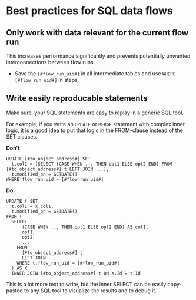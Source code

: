 # Best practices for SQL data flows

## Only work with data relevant for the current flow run

This increases performance significantly and prevents potentially unwanted interconnections between flow runs.

- Save the `[#flow_run_uid#]` in all intermediate tables and use `WHERE [#flow_run_uid#]` in steps

## Write easily reproducable statements

Make sure, your SQL statements are easy to replay in a generic SQL tool. 

For example, if you write an `UPDATE` or `MERGE` statement with complex inner logic, it is a good idea to put that logic in the FROM-clause instead of the SET clauses.

__Don't__

```
UPDATE [#to_object_address#] SET 
  t.col1 = (SELECT (CASE WHEN ... THEN opt1 ELSE opt2 END) FROM [#to_object_address#] t LEFT JOIN ...),
  t.modified_on = GETDATE() 
WHERE flow_run_uid = [#flow_run_uid#]
```

__Do__

```
UPDATE f SET 
  t.col1 = X.col1,
  t.modified_on = GETDATE() 
FROM (
  SELECT 
      (CASE WHEN ... THEN opt1 ELSE opt2 END) AS col1,
      opt1,
      opt2,
      ...
    FROM 
      [#to_object_address#] t
	  LEFT JOIN ...
	WHERE t.flow_run_uid = [#flow_run_uid#]
  ) AS X
  INNER JOIN [#to_object_address#] t ON X.Id = t.Id
```

This is a lot more text to write, but the inner SELECT can be easily copy-pasted to any SQL tool to visualize the results and to debug it.